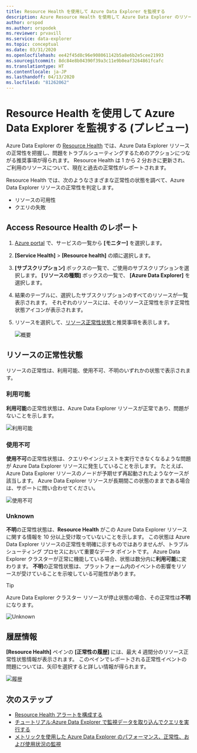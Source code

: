 ```yaml
---
title: Resource Health を使用して Azure Data Explorer を監視する
description: Azure Resource Health を使用して Azure Data Explorer のリソースを監視します。
author: orspod
ms.author: orspodek
ms.reviewer: prvavill
ms.service: data-explorer
ms.topic: conceptual
ms.date: 03/31/2020
ms.openlocfilehash: ee42f45d8c96e908061142b5a8e6b2e5cee21993
ms.sourcegitcommit: 8dc84e8b04390f39a3c11e9b0eaf3264861fcafc
ms.translationtype: HT
ms.contentlocale: ja-JP
ms.lasthandoff: 04/13/2020
ms.locfileid: "81262062"
---
```

# <a name="monitor-azure-data-explorer-using-resource-health-preview"></a>Resource Health を使用して Azure Data Explorer を監視する (プレビュー)

Azure Data Explorer の [Resource Health](/azure/service-health/resource-health-overview) では、Azure Data Explorer リソースの正常性を把握し、問題をトラブルシューティングするためのアクションにつながる推奨事項が得られます。 Resource Health は 1 から 2 分おきに更新され、ご利用のリソースについて、現在と過去の正常性がレポートされます。 

Resource Health では、次のようなさまざまな正常性の状態を調べて、Azure Data Explorer リソースの正常性を判定します。
* リソースの可用性
* クエリの失敗

## <a name="access-resource-health-reporting"></a>Access Resource Health のレポート

1. [Azure portal](https://portal.azure.com/) で、サービスの一覧から **[モニター]** を選択します。
1. **[Service Health]**  >  **[Resource health]** の順に選択します。
1. **[サブスクリプション]** ボックスの一覧で、ご使用のサブスクリプションを選択します。 **[リソースの種類]** ボックスの一覧で、 **[Azure Data Explorer]** を選択します。
1. 結果のテーブルに、選択したサブスクリプションのすべてのリソースが一覧表示されます。 それぞれのリソースには、そのリソース正常性を示す正常性状態アイコンが表示されます。
1. リソースを選択して、[リソース正常性状態](#resource-health-status)と推奨事項を表示します。

    ![概要](media/monitor-with-resource-health/resource-health-overview.png)

## <a name="resource-health-status"></a>リソースの正常性状態

リソースの正常性は、利用可能、使用不可、不明のいずれかの状態で表示されます。

### <a name="available"></a>利用可能

**利用可能**の正常性状態は、Azure Data Explorer リソースが正常であり、問題がないことを示します。

![利用可能](media/monitor-with-resource-health/available.png)

### <a name="unavailable"></a>使用不可

**使用不可**の正常性状態は、クエリやインジェストを実行できなくなるような問題が Azure Data Explorer リソースに発生していることを示します。 たとえば、Azure Data Explorer リソースのノードが予期せず再起動されたようなケースが該当します。 Azure Data Explorer リソースが長期間この状態のままである場合は、サポートに問い合わせてください。

![使用不可](media/monitor-with-resource-health/unavailable.png)

### <a name="unknown"></a>Unknown

**不明**の正常性状態は、**Resource Health** がこの Azure Data Explorer リソースに関する情報を 10 分以上受け取っていないことを示します。 この状態は Azure Data Explorer リソースの正常性を明確に示すものではありませんが、トラブルシューティング プロセスにおいて重要なデータ ポイントです。 Azure Data Explorer クラスターが正常に機能している場合、状態は数分内に**利用可能**に変わります。 **不明**の正常性状態は、プラットフォーム内のイベントの影響をリソースが受けていることを示唆している可能性があります。 

> [!TIP]
> Azure Data Explorer クラスター リソースが停止状態の場合、その正常性は**不明**になります。

![Unknown](media/monitor-with-resource-health/unknown.png)

## <a name="historical-information"></a>履歴情報

**[Resource Health]** ペインの **[正常性の履歴]** には、最大 4 週間分のリソース正常性状態情報が表示されます。 このペインでレポートされる正常性イベントの問題については、矢印を選択すると詳しい情報が得られます。 

![履歴](media/monitor-with-resource-health/healthhistory.png)

## <a name="next-steps"></a>次のステップ

* [Resource Health アラートを構成する](https://docs.microsoft.com/azure/service-health/resource-health-alert-arm-template-guide)
* [チュートリアル:Azure Data Explorer で監視データを取り込んでクエリを実行する](ingest-data-no-code.md)
* [メトリックを使用した Azure Data Explorer のパフォーマンス、正常性、および使用状況の監視](using-metrics.md)